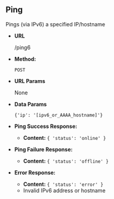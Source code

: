 **Ping**
----
  Pings (via IPv6) a specified IP/hostname

* **URL**

  /ping6

* **Method:**

  `POST`
  
*  **URL Params**

   None

* **Data Params**

  `{'ip': '[ipv6_or_AAAA_hostname]'}`

* **Ping Success Response:**

  * **Content:** `{ 'status': 'online' }`
 
* **Ping Failure Response:**

  * **Content:** `{ 'status': 'offline' }`
  
* **Error Response:**

  * **Content:** `{ 'status': 'error' }`
  * Invalid IPv6 address or hostname
